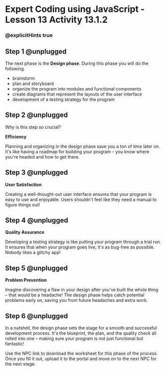 # Expert Coding using JavaScript - Lesson 13 Activity 13.1.2
### @explicitHints true

## Step 1 @unplugged

The next phase is the **Design phase**. During this phase you will do the following. 
 - brainstorm
 - plan and storyboard
 - organize the program into modules and functional components
 - create diagrams that represent the layouts of the user interface
 - development of a testing strategy for the program
  
## Step 2 @unplugged
Why is this step so crucial?

**Efficiency**

Planning and organizing in the design phase save you a ton of time later on. It's like having a roadmap for building your program – you know where you're headed and how to get there.

## Step 3 @unplugged

**User Satisfaction**

Creating a well-thought-out user interface ensures that your program is easy to use and enjoyable. Users shouldn't feel like they need a manual to figure things out!

## Step 4 @unplugged

**Quality Assurance**

Developing a testing strategy is like putting your program through a trial run. It ensures that when your program goes live, it's as bug-free as possible. Nobody likes a glitchy app!

## Step 5 @unplugged

**Problem Prevention**

Imagine discovering a flaw in your design after you've built the whole thing – that would be a headache! The design phase helps catch potential problems early on, saving you from future headaches and extra work.

## Step 6 @unplugged

In a nutshell, the design phase sets the stage for a smooth and successful development process. It's the blueprint, the plan, and the quality check all rolled into one – making sure your program is not just functional but fantastic!


Use the NPC link to download the worksheet for this phase of the process.  Once you fill it out, upload it to the portal and move on to the next NPC for the next stage. 
